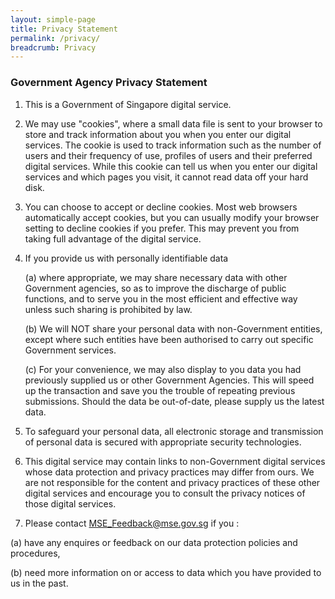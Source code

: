 ```yaml
---
layout: simple-page
title: Privacy Statement
permalink: /privacy/
breadcrumb: Privacy
---
```


### **Government Agency Privacy Statement**

1. This is a Government of Singapore digital service.


2. We may use "cookies", where a small data file is sent to your browser to store and track information about you when you enter our digital services. The cookie is used to track information such as the number of users and their frequency of use, profiles of users and their preferred digital services. While this cookie can tell us when you enter our digital services and which pages you visit, it cannot read data off your hard disk.


3. You can choose to accept or decline cookies. Most web browsers automatically accept cookies, but you can usually modify your browser setting to decline cookies if you prefer. This may prevent you from taking full advantage of the digital service.


4. If you provide us with personally identifiable data

    (a) where appropriate, we may share necessary data with other Government agencies, so as to improve the discharge of public functions, and to serve you in the most efficient and effective way unless such sharing is prohibited by law.

    (b) We will NOT share your personal data with non-Government entities, except where such entities have been authorised to carry out specific Government services.

    (c) For your convenience, we may also display to you data you had previously supplied us or other Government Agencies. This will speed up the transaction and save you the trouble of repeating previous submissions. Should the data be out-of-date, please supply us the latest data.
    

5. To safeguard your personal data, all electronic storage and transmission of personal data is secured with appropriate security technologies.


6. This digital service may contain links to non-Government digital services whose data protection and privacy practices may differ from ours.  We are not responsible for the content and privacy practices of these other digital services and encourage you to consult the privacy notices of those digital services.


7. Please contact <MSE_Feedback@mse.gov.sg> if you :

(a) have any enquires or feedback on our data protection policies and procedures,

(b) need more information on or access to data which you have provided to us in the past.
